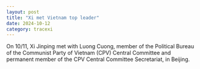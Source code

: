 ```yaml
---
layout: post
title: "Xi met Vietnam top leader"
date: 2024-10-12
category: tracexi
---
```


On 10/11, Xi Jinping met with Luong Cuong, member of the Political Bureau of the Communist Party of Vietnam (CPV) Central Committee and permanent member of the CPV Central Committee Secretariat, in Beijing.
